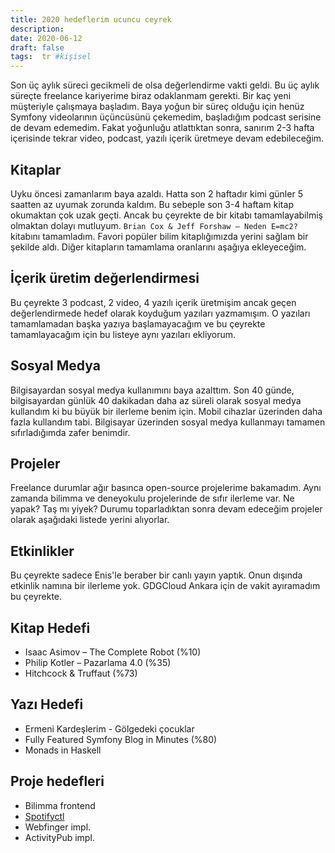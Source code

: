```yaml
---
title: 2020 hedeflerim ucuncu ceyrek
description:
date: 2020-06-12 
draft: false
tags:  tr #kişisel
---
```



Son üç aylık süreci gecikmeli de olsa değerlendirme vakti geldi. Bu üç aylık süreçte freelance kariyerime biraz odaklanmam gerekti. Bir kaç yeni müşteriyle çalışmaya başladım. Baya yoğun bir süreç olduğu için henüz Symfony videolarının üçüncüsünü çekemedim, başladığım podcast serisine de devam edemedim. Fakat yoğunluğu atlattıktan sonra, sanırım 2-3 hafta içerisinde tekrar video, podcast, yazılı içerik üretmeye devam edebileceğim.
<!--more-->

## Kitaplar

Uyku öncesi zamanlarım baya azaldı. Hatta son 2 haftadır kimi günler 5 saatten az uyumak zorunda kaldım. Bu sebeple son 3-4 haftam kitap okumaktan çok uzak geçti. Ancak bu çeyrekte de bir kitabı tamamlayabilmiş olmaktan dolayı mutluyum. `Brian Cox & Jeff Forshaw – Neden E=mc2?` kitabını tamamladım. Favori popüler bilim kitaplığımızda yerini sağlam bir şekilde aldı. Diğer kitapların tamamlama oranlarını aşağıya ekleyeceğim.

## İçerik üretim değerlendirmesi

Bu çeyrekte 3 podcast, 2 video, 4 yazılı içerik üretmişim ancak geçen değerlendirmede hedef olarak koyduğum yazıları yazmamışım. O yazıları tamamlamadan başka yazıya başlamayacağım ve bu çeyrekte tamamlayacağım için bu listeye aynı yazıları ekliyorum.

## Sosyal Medya

Bilgisayardan sosyal medya kullanımını baya azalttım. Son 40 günde, bilgisayardan günlük 40 dakikadan daha az süreli olarak sosyal medya kullandım ki bu büyük bir ilerleme benim için. Mobil cihazlar üzerinden daha fazla kullandım tabi. Bilgisayar üzerinden sosyal medya kullanmayı tamamen sıfırladığımda zafer benimdir.

## Projeler

Freelance durumlar ağır basınca open-source projelerime bakamadım. Aynı zamanda bilimma ve deneyokulu projelerinde de sıfır ilerleme var. Ne yapak? Taş mı yiyek? Durumu toparladıktan sonra devam edeceğim projeler olarak aşağıdaki listede yerini alıyorlar.

## Etkinlikler

Bu çeyrekte sadece Enis'le beraber bir canlı yayın yaptık. Onun dışında etkinlik namına bir ilerleme yok. GDGCloud Ankara için de vakit ayıramadım bu çeyrekte. 

## Kitap Hedefi

- Isaac Asimov – The Complete Robot (%10)
- Philip Kotler – Pazarlama 4.0 (%35)
- Hitchcock & Truffaut (%73) 

## Yazı Hedefi

- Ermeni Kardeşlerim - Gölgedeki çocuklar
- Fully Featured Symfony Blog in Minutes (%80)
- Monads in Haskell

## Proje hedefleri

- Bilimma frontend
- [Spotifyctl](https://github.com/delirehberi/spotifyctl)
- Webfinger impl.
- ActivityPub impl.
 
